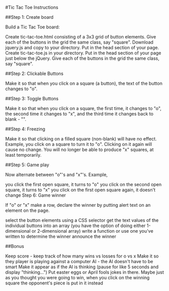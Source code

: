 #Tic Tac Toe Instructions

##Step 1: Create board

Build a Tic Tac Toe board:

Create tic-tac-toe.html consisting of a 3x3 grid of button elements. Give each of the buttons in the grid the same class, say "square".
Download jquery.js and copy to your directory.
Put <script src="jquery.js"></script> in the head section of your page.
Create tic-tac-toe.js in your directory.
Put <script src="tic-tac-toe.js"></script> in the head section of your page just below the jQuery.
Give each of the buttons in the grid the same class, say "square".

##Step 2: Clickable Buttons

Make it so that when you click on a square (a button), the text of the button changes to "o".

##Step 3: Toggle Buttons

Make it so that when you click on a square, the first time, it changes to "o", the second time it changes to "x", and the third time it changes back to blank - "".

##Step 4: Freezing

Make it so that clicking on a filled square (non-blank) will have no effect. Example, you click on a square to turn it to "o". Clicking on it again will cause no change. You will no longer be able to produce "x" squares, at least temporarily.

##Step 5: Game play

Now alternate between "o"'s and "x"'s. Example,

you click the first open square, it turns to "o"
you click on the second open square, it turns to "x"
you click on the first open square again, it doesn't change
Step 6: Game winner

If "o" or "x" make a row, declare the winner by putting alert text on an element on the page.

select the button elements using a CSS selector
get the text values of the individual buttons into an array (you have the option of doing either 1-dimensional or 2-dimensional array)
write a function or use one you've written to determine the winner
announce the winner

##Bonus

Keep score - keep track of how many wins vs losses for o vs x
Make it so they player is playing against a computer AI - the AI doesn't have to be smart
Make it appear as if the AI is thinking (pause for like 5 seconds and display "thinking...")
Put easter eggs or April fools jokes in there. Maybe just as you thought you were going to win, when you click on the winning square the opponent's piece is put in it instead
